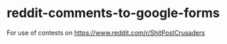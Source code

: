 # reddit-comments-to-google-forms
For use of contests on https://www.reddit.com/r/ShitPostCrusaders

